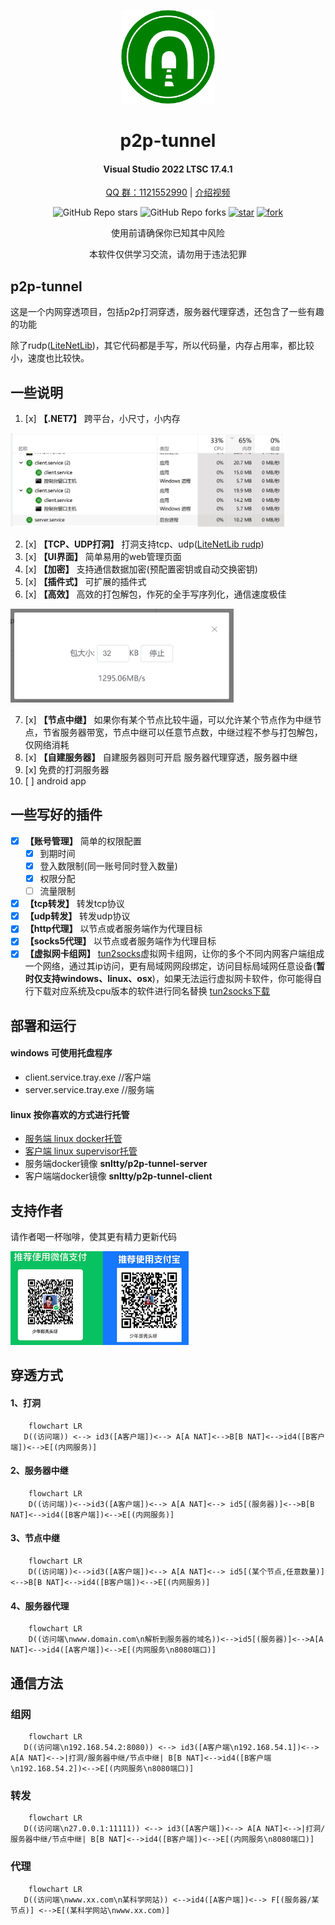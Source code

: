 
<!--
 * @Author: snltty
 * @Date: 2021-08-22 14:09:03
 * @LastEditors: snltty
 * @LastEditTime: 2022-11-21 16:36:26
 * @version: v1.0.0
 * @Descripttion: 功能说明
 * @FilePath: \client.service.ui.webd:\desktop\p2p-tunnel\README.md
-->
<div align="center">
<p><img src="./readme/logo.svg" height="150"></p> 

# p2p-tunnel
#### Visual Studio 2022 LTSC 17.4.1
<a href="https://jq.qq.com/?_wv=1027&k=ucoIVfz4" target="_blank">QQ 群：1121552990</a> | <a href="https://www.bilibili.com/video/BV14M4y117MB">介绍视频</a>

![GitHub Repo stars](https://img.shields.io/github/stars/snltty/p2p-tunnel?style=social)
![GitHub Repo forks](https://img.shields.io/github/forks/snltty/p2p-tunnel?style=social)
[![star](https://gitee.com/snltty/p2p-tunnel/badge/star.svg?theme=dark)](https://gitee.com/snltty/p2p-tunnel/stargazers)
[![fork](https://gitee.com/snltty/p2p-tunnel/badge/fork.svg?theme=dark)](https://gitee.com/snltty/p2p-tunnel/members)

使用前请确保你已知其中风险

本软件仅供学习交流，请勿用于违法犯罪

</div>

## p2p-tunnel

这是一个内网穿透项目，包括p2p打洞穿透，服务器代理穿透，还包含了一些有趣的功能

除了rudp(<a href="https://github.com/RevenantX/LiteNetLib" target="_blank">LiteNetLib</a>)，其它代码都是手写，所以代码量，内存占用率，都比较小，速度也比较快。

## 一些说明
1. [x] **【.NET7】** 跨平台，小尺寸，小内存
<p><img src="./readme/size.jpg" height="150"></p>

2. [x] **【TCP、UDP打洞】** 打洞支持tcp、udp(<a href="https://github.com/RevenantX/LiteNetLib" target="_blank">LiteNetLib rudp</a>)
3. [x] **【UI界面】** 简单易用的web管理页面
4. [x] **【加密】** 支持通信数据加密(预配置密钥或自动交换密钥)
5. [x] **【插件式】** 可扩展的插件式
6. [x] **【高效】** 高效的打包解包，作死的全手写序列化，通信速度极佳
<p><img src="./readme/speed.jpg" height="150"></p>

7. [x] **【节点中继】** 如果你有某个节点比较牛逼，可以允许某个节点作为中继节点，节省服务器带宽，节点中继可以任意节点数，中继过程不参与打包解包，仅网络消耗
8. [x] **【自建服务器】** 自建服务器则可开启 服务器代理穿透，服务器中继
9. [x] 免费的打洞服务器
10. [ ] android app

## 一些写好的插件
- [x] **【账号管理】** 简单的权限配置
    - [x] 到期时间
    - [x] 登入数限制(同一账号同时登入数量)
    - [x] 权限分配
    - [ ] 流量限制
- [x] **【tcp转发】** 转发tcp协议
- [x] **【udp转发】** 转发udp协议
- [x] **【http代理】**  以节点或者服务端作为代理目标
- [x] **【socks5代理】** 以节点或者服务端作为代理目标
- [x] **【虚拟网卡组网】** <a href="https://github.com/xjasonlyu/tun2socks" target="_blank">tun2socks</a>虚拟网卡组网，让你的多个不同内网客户端组成一个网络，通过其ip访问，更有局域网网段绑定，访问目标局域网任意设备(**暂时仅支持windows、linux、osx**)，如果无法运行虚拟网卡软件，你可能得自行下载对应系统及cpu版本的软件进行同名替换 <a href="https://github.com/xjasonlyu/tun2socks/releases" target="_blank">tun2socks下载</a>

## 部署和运行
#### windows 可使用托盘程序
- client.service.tray.exe    //客户端
- server.service.tray.exe    //服务端

#### linux 按你喜欢的方式进行托管
- <a href="./readme/server-linux.md">服务端 linux docker托管</a>
- <a href="./readme/client-linux.md">客户端 linux supervisor托管</a>
- 服务端docker镜像  **snltty/p2p-tunnel-server**
- 客户端端docker镜像  **snltty/p2p-tunnel-client**


## 支持作者
请作者喝一杯咖啡，使其更有精力更新代码

<p><img src="./readme/qr.jpg" height="150"></p> 


## 穿透方式
#### 1、打洞
```mermaid
    flowchart LR
   D((访问端)) <--> id3([A客户端])<--> A[A NAT]<-->B[B NAT]<-->id4([B客户端])<-->E[(内网服务)]
```
#### 2、服务器中继
```mermaid
    flowchart LR
    D((访问端))<-->id3([A客户端])<--> A[A NAT]<--> id5[(服务器)]<-->B[B NAT]<-->id4([B客户端])<-->E[(内网服务)]
```

#### 3、节点中继
```mermaid
    flowchart LR
    D((访问端))<-->id3([A客户端])<--> A[A NAT]<--> id5[(某个节点,任意数量)]<-->B[B NAT]<-->id4([B客户端])<-->E[(内网服务)]
```

#### 4、服务器代理
```mermaid
    flowchart LR
    D((访问端\nwww.domain.com\n解析到服务器的域名))<-->id5[(服务器)]<-->A[A NAT]<-->id4([A客户端])<-->E[(内网服务\n8080端口)]
```

## 通信方法
### 组网
```mermaid
    flowchart LR
   D((访问端\n192.168.54.2:8080)) <--> id3([A客户端\n192.168.54.1])<--> A[A NAT]<-->|打洞/服务器中继/节点中继| B[B NAT]<-->id4([B客户端\n192.168.54.2])<-->E[(内网服务\n8080端口)]
```

### 转发
```mermaid
    flowchart LR
   D((访问端\n27.0.0.1:11111)) <--> id3([A客户端])<--> A[A NAT]<-->|打洞/服务器中继/节点中继| B[B NAT]<-->id4([B客户端])<-->E[(内网服务\n8080端口)]
```

### 代理
```mermaid
    flowchart LR
   D((访问端\nwww.xx.com\n某科学网站)) <-->id4([A客户端])<--> F[(服务器/某节点)] <-->E[(某科学网站\nwww.xx.com)]
```